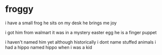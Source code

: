 # froggy

i have a small frog
he sits on my desk
he brings me joy

i got him from walmart
it was in a mystery easter egg
he is a finger puppet

i haven't named him yet
although historically i dont name stuffed animals
i had a hippo named hippo when i was a kid
